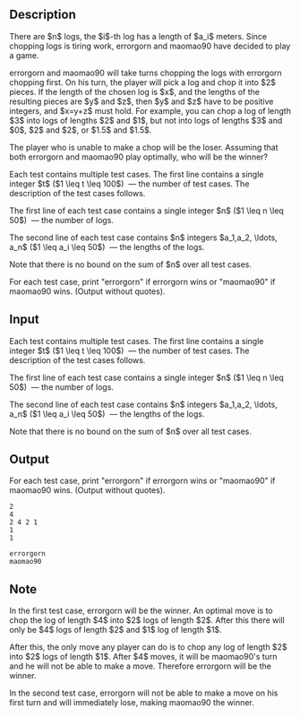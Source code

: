 ## Description

<div><p>There are $n$ logs, the $i$-th log has a length of $a_i$ meters. Since chopping logs is tiring work, errorgorn and maomao90 have decided to play a game.</p><p>errorgorn and maomao90 will take turns chopping the logs with <span class="tex-font-style-bf">errorgorn chopping first</span>. On his turn, the player will pick a log and chop it into $2$ pieces. If the length of the chosen log is $x$, and the lengths of the resulting pieces are $y$ and $z$, then $y$ and $z$ have to be <span class="tex-font-style-bf">positive integers</span>, and $x=y+z$ must hold. For example, you can chop a log of length $3$ into logs of lengths $2$ and $1$, but not into logs of lengths $3$ and $0$, $2$ and $2$, or $1.5$ and $1.5$.</p><p>The player who is unable to make a chop will be the loser. Assuming that both errorgorn and maomao90 play optimally, who will be the winner?</p></div><div class="input-specification"><p>Each test contains multiple test cases. The first line contains a single integer $t$ ($1 \leq t \leq 100$) &nbsp;— the number of test cases. The description of the test cases follows.</p><p>The first line of each test case contains a single integer $n$ ($1 \leq n \leq 50$) &nbsp;— the number of logs.</p><p>The second line of each test case contains $n$ integers $a_1,a_2, \ldots, a_n$ ($1 \leq a_i \leq 50$) &nbsp;— the lengths of the logs.</p><p>Note that there is no bound on the sum of $n$ over all test cases.</p></div><div class="output-specification"><p>For each test case, print "<span class="tex-font-style-tt">errorgorn</span>" if errorgorn wins or "<span class="tex-font-style-tt">maomao90</span>" if maomao90 wins. (Output without quotes).</p></div>

## Input

<p>Each test contains multiple test cases. The first line contains a single integer $t$ ($1 \leq t \leq 100$) &nbsp;— the number of test cases. The description of the test cases follows.</p><p>The first line of each test case contains a single integer $n$ ($1 \leq n \leq 50$) &nbsp;— the number of logs.</p><p>The second line of each test case contains $n$ integers $a_1,a_2, \ldots, a_n$ ($1 \leq a_i \leq 50$) &nbsp;— the lengths of the logs.</p><p>Note that there is no bound on the sum of $n$ over all test cases.</p>

## Output

<p>For each test case, print "<span class="tex-font-style-tt">errorgorn</span>" if errorgorn wins or "<span class="tex-font-style-tt">maomao90</span>" if maomao90 wins. (Output without quotes).</p>





```input1|2,3
2
4
2 4 2 1
1
1
```




```output1
errorgorn
maomao90
```



## Note

<p>In the first test case, errorgorn will be the winner. An optimal move is to chop the log of length $4$ into $2$ logs of length $2$. After this there will only be $4$ logs of length $2$ and $1$ log of length $1$.</p><p>After this, the only move any player can do is to chop any log of length $2$ into $2$ logs of length $1$. After $4$ moves, it will be maomao90's turn and he will not be able to make a move. Therefore errorgorn will be the winner.</p><p>In the second test case, errorgorn will not be able to make a move on his first turn and will immediately lose, making maomao90 the winner.</p>
